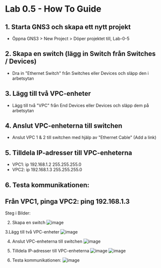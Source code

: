 # Lab 0.5 - How To Guide

## 1. Starta GNS3 och skapa ett nytt projekt

- Öppna GNS3 > New Project > Döper projektet till, Lab-0-5

## 2. Skapa en switch (lägg in Switch från Switches / Devices)

-  Dra in "Ethernet Switch" från Switches eller Devices och släpp den i arbetsytan

## 3. Lägg till två VPC-enheter

-  Lägg till två "VPC" från End Devices eller Devices och släpp dem på arbetsytan

##  4. Anslut VPC-enheterna till switchen

- Anslut VPC 1 & 2 till switchen med hjälp av "Ethernet Cable" (Add a link)

##  5. Tilldela IP-adresser till VPC-enheterna

 - VPC1: ip 192.168.1.2 255.255.255.0
 - VPC2: ip 192.168.1.3 255.255.255.0

## 6. Testa kommunikationen:
 Från VPC1, pinga VPC2: ping 192.168.1.3
---

Steg i Bilder:

2. Skapa en switch
![image](https://github.com/user-attachments/assets/79294c93-d546-41a5-8638-0a41b58e8b2f)

3.Lägg till två VPC-enheter
![image](https://github.com/user-attachments/assets/8a8ebe1a-dbd4-4d4f-a787-eca52775cc76)

4. Anslut VPC-enheterna till switchen
![image](https://github.com/user-attachments/assets/e48c6e2b-44f3-4a1c-9273-206b9418cc03)

5. Tilldela IP-adresser till VPC-enheterna
![image](https://github.com/user-attachments/assets/11324e9e-6005-4647-a9e3-6911a42c420e)
![image](https://github.com/user-attachments/assets/6f9d0f73-910e-4b06-a970-d9e672823029)

6. Testa kommunikationen:
![image](https://github.com/user-attachments/assets/3feb88ca-7c1f-49ca-82b6-7e7af576582b)

